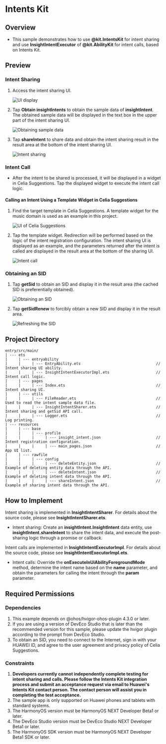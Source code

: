 # Intents Kit

## Overview
- This sample demonstrates how to use **@kit.IntentsKit** for intent sharing and use **InsightIntentExecutor** of **@kit.AbilityKit** for intent calls, based on Intents Kit.

## Preview

### Intent Sharing
1. Access the intent sharing UI.

   ![UI display](images/page_en.jpg "UI display")

2. Tap **Obtain insightIntents** to obtain the sample data of **insightIntent**. The obtained sample data will be displayed in the text box in the upper part of the intent sharing UI.

   ![Obtaining sample data](images/getInsightIntent_en.jpg "Obtaining sample data")

3. Tap **shareIntent** to share data and obtain the intent sharing result in the result area at the bottom of the intent sharing UI.

   ![Intent sharing](images/shareIntentAndResult_en.jpg "Intent sharing")

### Intent Call

- After the intent to be shared is processed, it will be displayed in a widget in Celia Suggestions. Tap the displayed widget to execute the intent call logic.

#### Calling an Intent Using a Template Widget in Celia Suggestions
1. Find the target template in Celia Suggestions. A template widget for the music domain is used as an example in this project.

   ![UI of Celia Suggestions](images/display0_en.jpg "UI of Celia Suggestions")

2. Tap the template widget. Redirection will be performed based on the logic of the intent registration configuration. The intent sharing UI is displayed as an example, and the parameters returned after the intent is called are displayed in the result area at the bottom of the sharing UI.

   ![Intent call](images/returnParam0_en.jpg "Intent call")

### Obtaining an SID
1. Tap **getSid** to obtain an SID and display it in the result area (the cached SID is preferentially obtained).

   ![Obtaining an SID](images/sid_en.jpg "Obtaining an SID")

2. Tap **getSidRenew** to forcibly obtain a new SID and display it in the result area.

   ![Refreshing the SID](images/sidRenew_en.jpg "Refreshing the SID")

## Project Directory
```
entry/src/main/
| --- ets
|     | --- entryability
|     |     | --- EntryAbility.ets                                  // Intent sharing UI ability.
|     |     | --- InsightIntentExecutorImpl.ets                     // Intent call logic.
|     | --- pages
|     |     | --- Index.ets                                         // Intent sharing UI.
|     | --- utils
|     |     | --- FileReader.ets                                    // Used to read the intent sample data file.
|     |     | --- InsightIntentSharer.ets                           // Intent sharing and getSid API call.
|     |     | --- Logger.ets                                        // Log printing.
| --- resources
|     | --- base
|     |     | --- profile
|     |     |     | --- insight_intent.json                         // Intent registration configuration.
|     |     |     | --- main_pages.json                             // App UI list.
|     | --- rawfile
|     |     | --- config
|     |     |     | --- deleteEntity.json                           // Example of deleting entity data through the API.
|     |     |     | --- deleteIntent.json                           // Example of deleting intent data through the API.
|     |     |     | --- shareIntent.json                            // Example of sharing intent data through the API.
```

## How to Implement

Intent sharing is implemented in **InsightIntentSharer**. For details about the source code, please see **InsightIntentSharer.ets**.

- Intent sharing: Create an **insightIntent.InsightIntent** data entity, use **insightIntent.shareIntent** to share the intent data, and execute the post-sharing logic through a promise or callback.

Intent calls are implemented in **InsightIntentExecutorImpl**. For details about the source code, please see **InsightIntentExecutorImpl.ets**.

- Intent calls: Override the **onExecuteInUiAbilityForegroundMode** method, determine the intent name based on the **name** parameter, and obtain the parameters for calling the intent through the **param** parameter.

## Required Permissions

### Dependencies
1. This example depends on @ohos/hvigor-ohos-plugin 4.3.0 or later.
2. If you are using a version of DevEco Studio that is later than the recommended version for this sample, please update the hvigor plugin according to the prompt from DevEco Studio.
3. To obtain an SID, you need to connect to the Internet, sign in with your HUAWEI ID, and agree to the user agreement and privacy policy of Celia Suggestions.

### Constraints
1. <font>**Developers currently cannot independently complete testing for intent sharing and calls. Please follow the Intents Kit integration process and submit an acceptance request via email to Huawei's Intents Kit contact person. The contact person will assist you in completing the test acceptance.**</font>
2. The sample app is only supported on Huawei phones and tablets with standard systems.
3. The HarmonyOS version must be HarmonyOS NEXT Developer Beta1 or later.
4. The DevEco Studio version must be DevEco Studio NEXT Developer Beta1 or later.
5. The HarmonyOS SDK version must be HarmonyOS NEXT Developer Beta1 SDK or later.

